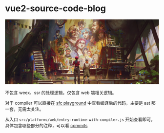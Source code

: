 # vue2-source-code-blog

![双城之战](./wallhaven-8o8gpo.jpeg)

不包含 weex、ssr 的处理逻辑，仅包含 web 端相关逻辑。

对于 compiler 可以直接在 [sfc playground](https://sfc.vuejs.org/#eyJBcHAudnVlIjoiPHNjcmlwdCBzZXR1cD5cbmltcG9ydCB7IHJlZiB9IGZyb20gJ3Z1ZSdcblxuY29uc3QgbXNnID0gcmVmKCdIZWxsbyBXb3JsZCEnKVxuPC9zY3JpcHQ+XG5cbjx0ZW1wbGF0ZT5cbiAgPGgxPnt7IG1zZyB9fTwvaDE+XG4gIDxpbnB1dCB2LW1vZGVsPVwibXNnXCI+XG48L3RlbXBsYXRlPiIsImltcG9ydC1tYXAuanNvbiI6IntcbiAgXCJpbXBvcnRzXCI6IHtcbiAgICBcInZ1ZVwiOiBcImh0dHBzOi8vc2ZjLnZ1ZWpzLm9yZy92dWUucnVudGltZS5lc20tYnJvd3Nlci5qc1wiXG4gIH1cbn0ifQ==) 中查看编译后的代码，主要是 ast 那一套，无需太关注。

从入口 `src/platforms/web/entry-runtime-with-compiler.js` 开始查看即可。具体包含哪些部分的注释，可以看 [commits](https://github.com/LongJinCen/vue2-source-code-blog/commits/main)